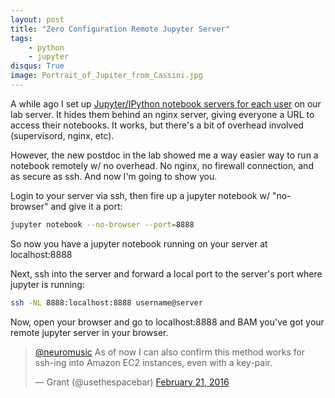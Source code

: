 ```yaml
---
layout: post
title: "Zero Configuration Remote Jupyter Server"
tags:
    - python
    - jupyter
disqus: True
image: Portrait_of_Jupiter_from_Cassini.jpg
---
```


A while ago I set up [Jupyter/IPython notebook servers for each user](https://github.com/neuromusic/ipynb-deploy) on our lab server. It hides them behind an nginx server, giving everyone a URL to access their notebooks. It works, but there's a bit of overhead involved (supervisord, nginx, etc).

However, the new postdoc in the lab showed me a way easier way to run a notebook remotely w/ no overhead. No nginx, no firewall connection, and as secure as ssh. And now I'm going to show you.

Login to your server via ssh, then fire up a jupyter notebook w/ &quot;no-browser&quot; and give it a port:

``` bash 
jupyter notebook --no-browser --port=8888
```

So now you have a jupyter notebook running on your server at localhost:8888

Next, ssh into the server and forward a local port to the server's port where jupyter is running:

``` bash
ssh -NL 8888:localhost:8888 username@server
```

Now, open your browser and go to localhost:8888 and BAM you've got your remote jupyter server in your browser.

<blockquote class="twitter-tweet tw-align-center" data-conversation="none" data-lang="en"><p lang="en" dir="ltr"><a href="https://twitter.com/neuromusic">@neuromusic</a> As of now I can also confirm this method works for ssh-ing into Amazon EC2 instances, even with a key-pair.</p>&mdash; Grant (@usethespacebar) <a href="https://twitter.com/usethespacebar/status/701235455006617600">February 21, 2016</a></blockquote>
<script async src="//platform.twitter.com/widgets.js" charset="utf-8"></script>
